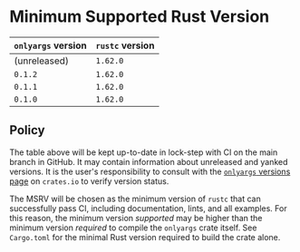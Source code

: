 # Minimum Supported Rust Version

| `onlyargs` version | `rustc` version |
|--------------------|-----------------|
| (unreleased)       | `1.62.0`        |
| `0.1.2`            | `1.62.0`        |
| `0.1.1`            | `1.62.0`        |
| `0.1.0`            | `1.62.0`        |

## Policy

The table above will be kept up-to-date in lock-step with CI on the main branch in GitHub. It may contain information about unreleased and yanked versions. It is the user's responsibility to consult with the [`onlyargs` versions page](https://crates.io/crates/onlyargs/versions) on `crates.io` to verify version status.

The MSRV will be chosen as the minimum version of `rustc` that can successfully pass CI, including documentation, lints, and all examples. For this reason, the minimum version _supported_ may be higher than the minimum version _required_ to compile the `onlyargs` crate itself. See `Cargo.toml` for the minimal Rust version required to build the crate alone.
